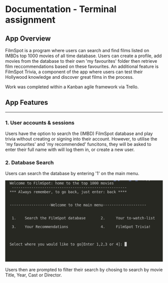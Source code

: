 # Documentation - Terminal assignment 

## App Overview 

FilmSpot is a program where users can search and find films listed on IMBDs top 1000 movies of all time database. Users can create a profile, add movies from the database to their own 'my favourites' folder then retrieve film reccommendations based on these favourites. An additional feature is FilmSpot Trivia, a component of the app where users can test their Hollywood knowledge and discover great films in the process.

Work was completed within a Kanban agile framework via Trello. 


## App Features
---

### 1. User accounts & sessions 

Users have the option to search the (IMBD) FilmSpot database and play trivia without creating or signing into their account. However, to utilise the 'my favourites' and 'my recommended' funcitons, they will be asked to enter their full name with will log them in, or create a new user. 

### 2. Database Search

Users can search the database by entering '1' on the main menu. 

![](/Assets/MainMenu.png)

Users then are prompted to filter their search by chosing to search by movie Title, Year, Cast or Director.

